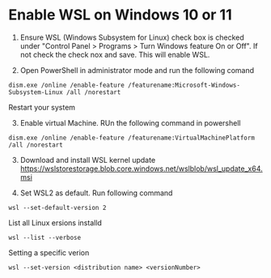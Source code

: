 # Enable WSL on Windows 10 or 11

1. Ensure WSL (Windows Subsystem for Linux) check box is checked under "Control Panel > Programs > Turn Windows feature On or Off". If not check the check nox and save. This will enable WSL.

2. Open PowerShell in administrator mode and run the following comand
```
dism.exe /online /enable-feature /featurename:Microsoft-Windows-Subsystem-Linux /all /norestart
```
Restart your system

3. Enable virtual Machine. RUn the following command in powershell
```
dism.exe /online /enable-feature /featurename:VirtualMachinePlatform /all /norestart
```

3. Download and install WSL kernel update https://wslstorestorage.blob.core.windows.net/wslblob/wsl_update_x64.msi

4. Set WSL2 as default. Run following command
```
wsl --set-default-version 2
```
List all Linux ersions installd
```
wsl --list --verbose
```

Setting a specific verion
```
wsl --set-version <distribution name> <versionNumber>
```


